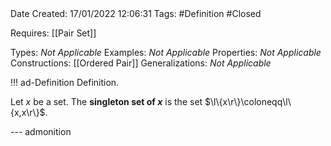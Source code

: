 <br />
<br />

Date Created: 17/01/2022 12:06:31
Tags: #Definition #Closed 

Requires: [[Pair Set]]

Types: _Not Applicable_
Examples: _Not Applicable_ 
Properties: _Not Applicable_
Constructions: [[Ordered Pair]]
Generalizations: _Not Applicable_

!!! ad-Definition Definition.

Let $x$ be a set. The **singleton set of $x$** is the set $\l\{x\r\}\coloneqq\l\{x,x\r\}$.

--- admonition
